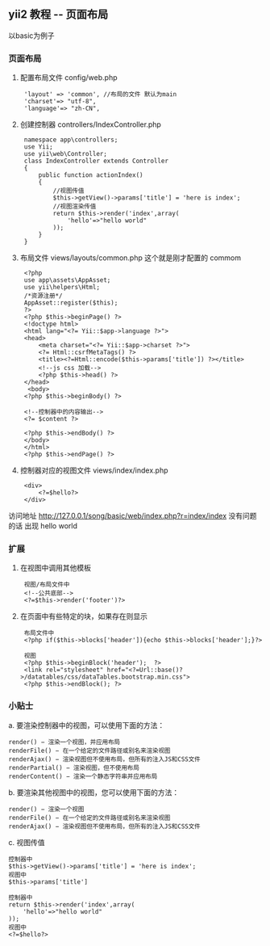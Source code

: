 ## yii2 教程 -- 页面布局

以basic为例子

### 页面布局

1. 配置布局文件 config/web.php


		'layout' => 'common', //布局的文件 默认为main
	    'charset'=> "utf-8",
	    'language'=> "zh-CN",
	

2. 创建控制器 controllers/IndexController.php


		namespace app\controllers;
		use Yii;
		use yii\web\Controller;
		class IndexController extends Controller
		{
		    public function actionIndex()
		    {	
				//视图传值
				$this->getView()->params['title'] = 'here is index';
				//视图渲染传值
		        return $this->render('index',array(
					'hello'=>"hello world"
		        ));
		    }
		}

3. 布局文件 views/layouts/common.php  这个就是刚才配置的 commom

		<?php
		use app\assets\AppAsset;
		use yii\helpers\Html;
		/*资源注册*/
		AppAsset::register($this);
		?>
		<?php $this->beginPage() ?>
		<!doctype html>
		<html lang="<?= Yii::$app->language ?>">
		<head>
		    <meta charset="<?= Yii::$app->charset ?>">
			<?= Html::csrfMetaTags() ?>
		    <title><?=Html::encode($this->params['title']) ?></title>
		    <!--js css 加载-->
		    <?php $this->head() ?>
		</head>
		 <body>
		<?php $this->beginBody() ?>

		<!--控制器中的内容输出-->
		<?= $content ?>

		<?php $this->endBody() ?>
		</body> 
		</html>
		<?php $this->endPage() ?>

4. 控制器对应的视图文件 views/index/index.php

		<div>
			<?=$hello?>
		</div>


访问地址 http://127.0.0.1/song/basic/web/index.php?r=index/index
没有问题的话 出现 hello world

### 扩展

1. 在视图中调用其他模板

		视图/布局文件中
		<!--公共底部-->
		<?=$this->render('footer')?>  

2. 在页面中有些特定的块，如果存在则显示

		布局文件中
		<?php if($this->blocks['header']){echo $this->blocks['header'];}?>

		视图
		<?php $this->beginBlock('header');  ?>
		<link rel="stylesheet" href="<?=Url::base()?>/datatables/css/dataTables.bootstrap.min.css">
		<?php $this->endBlock(); ?>

### 小贴士

a. 要渲染控制器中的视图，可以使用下面的方法：

	render() − 渲染一个视图，并应用布局
	renderFile() − 在一个给定的文件路径或别名来渲染视图
	renderAjax() − 渲染视图但不使用布局，但所有的注入JS和CSS文件
	renderPartial() − 渲染视图，但不使用布局
	renderContent() − 渲染一个静态字符串并应用布局

b. 要渲染其他视图中的视图，您可以使用下面的方法：

	render() − 渲染一个视图
	renderFile() − 在一个给定的文件路径或别名来渲染视图
	renderAjax() − 渲染视图但不使用布局，但所有的注入JS和CSS文件

c. 视图传值

	控制器中
	$this->getView()->params['title'] = 'here is index';
	视图中
	$this->params['title']
	
	控制器中
	return $this->render('index',array(
		'hello'=>"hello world"
	));
	视图中
	<?=$hello?>
